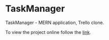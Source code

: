 # TaskManager
TaskManager - MERN application, Trello clone.

To view the project online follow the [link](https://task-manager-app-dmitrii-art.herokuapp.com/ "TaskManager App").
